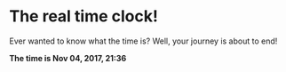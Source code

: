 # The real time clock!

Ever wanted to know what the time is? Well, your journey is about to end!

**The time is Nov 04, 2017, 21:36**